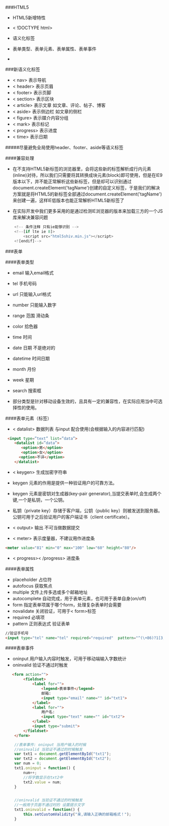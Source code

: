 ###HTML5

* HTML5新增特性

 * < !DOCTYPE html>
 * 语义化标签
 * 表单类型、表单元素、表单属性、表单事件
 * 




###新语义化标签

 * < nav> 表示导航
 * < header> 表示页眉
 * < footer> 表示页脚
 * < section> 表示区块
 * < article> 表示文章 如文章、评论、帖子、博客
 * < aside> 表示侧边栏 如文章的侧栏
 * < figure> 表示媒介内容分组
 * < mark> 表示标记
 * < progress> 表示进度
 * < time> 表示日期
 
#####尽量避免全局使用header、footer、aside等语义标签


####兼容处理

 *  在不支持HTML5新标签的浏览器里，会将这些新的标签解析成行内元素(inline)对待，所以我们只需要将其转换成块元素(block)即可使用，但是在IE9版本以下，并不能正常解析这些新标签，但是却可以识别通过document.createElement('tagName')创建的自定义标签，于是我们的解决方案就是将HTML5的新标签全部通过document.createElement('tagName')来创建一遍，这样IE低版本也能正常解析HTML5新标签了
 
 * 在实际开发中我们更多采用的是通过检测IE浏览器的版本来加载三方的一个JS库来解决兼容问题

```js
    <!-- 条件注释 只有ie能够识别 -->
    <!--[if lte ie 8]>
        <script src="html5shiv.min.js"></script>
    <![endif]-->
```
 
###表单

####表单类型
 
 * email 输入email格式
 * tel 手机号码  
 * url 只能输入url格式
 * number 只能输入数字
 * range 范围 滑动条
 * color 拾色器
 * time	时间
 * date 日期 不是绝对的
 * datetime 时间日期
 * month 月份
 * week 星期
 * search 搜索框
 

* 部分类型是针对移动设备生效的，且具有一定的兼容性，在实际应用当中可选择性的使用。

####表单元素（标签）

 * < datalist> 数据列表 与input 配合使用(会根据输入的内容进行匹配)

```html
 <input type=”text” list=”data”>
    <datalist id=”data”>
       <option>男</option>
       <option>女</option>
      <option>不详</option> 
    </datalist>
```
 * < keygen>  生成加密字符串
 
  *  keygen 元素的作用是提供一种验证用户的可靠方法。 
  *  keygen 元素是密钥对生成器(key-pair generator),当提交表单时,会生成两个键,一个是私钥，一个公钥。 
  *  私钥（private key）存储于客户端，公钥（public key）则被发送到服务器。公钥可用于之后验证用户的客户端证书（client certificate）。
  
 * < output>   输出 不可当做数据提交
 * < meter>   表示度量器，不建议用作进度条
```html
<meter value="81" min="0" max="100" low="60" height="80"/>
``` 
 * < progress>< /progress> 进度条

####表单属性

 * placeholder 占位符
 * autofocus 获取焦点
 * multiple 文件上传多选或多个邮箱地址  
 * autocomplete 自动完成，用于表单元素，也可用于表单自身(on/off)
 * form 指定表单项属于哪个form，处理复杂表单时会需要
 * novalidate 关闭验证，可用于< form>标签
 * required 必填项
 * pattern 正则表达式 验证表单
 ```html
 //验证手机号
 <input type="tel" name="tel" required="required"  pattern="^(\+86)?1[3,5,8](\d{9})$">
 ```
####表单事件
 
 * oninput 用户输入内容时触发，可用于移动端输入字数统计
 * oninvalid 验证不通过时触发
 
```html
   <form action="">
        <fieldset>
            <label for="">
                <legend>表单事件</legend>
                邮箱:
                <input type="email" name="" id="txt1">
            </label>
            <label for="">
                用户名:
                <input type="text" name="" id="txt2">
            </label>
            <input type="submit">
        </fieldset>
    </form>
```    
```js
    //表单事件: oninput 当用户输入的时候
    //oninvalid 当验证不通过的时候触发
    var txt1 = document.getElementById("txt1");
    var txt2 = document.getElementById("txt2");
    var num = 0;
    txt1.oninput = function() {
        num++;
        //将字数显示在txt2中
        txt2.value = num;
    }


    //oninvalid 当验证不通过的时候触发
    //一般用于页面不通过时的 设置提示文字
    txt1.oninvalid = function() {
    	this.setCustomValidity("亲,请输入正确的邮箱格式！");
    }
    
``` 
